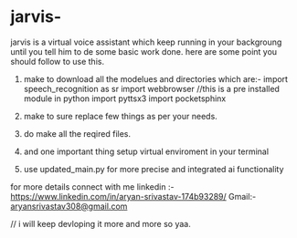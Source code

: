# jarvis-
jarvis is a virtual voice assistant which keep running in your backgroung until you tell him to de some basic work done.
here are some point you should follow to use this.
1. make to download all the modelues and directories which are:-
    import speech_recognition as sr
    import webbrowser //this is a pre installed module in python 
    import pyttsx3
    import pocketsphinx

2. make to sure replace few things as per your needs.
3. do make all the reqired files.
4. and one important thing setup virtual enviroment in your terminal
5. use updated_main.py for more precise and integrated ai functionality 

for more details connect with me 
linkedin :- https://www.linkedin.com/in/aryan-srivastav-174b93289/
Gmail:- aryansrivastav308@gmail.com 


// i will keep devloping it more and more so yaa.
